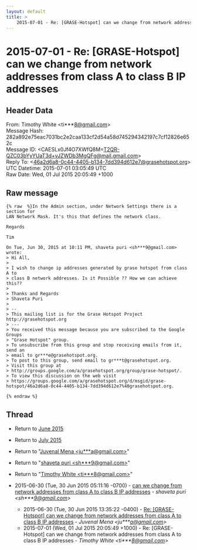 ```yaml
---
layout: default
title: >
    2015-07-01 - Re: [GRASE-Hotspot] can we change from network addresses from class A to class B IP addresses
---
```


# 2015-07-01 - Re: [GRASE-Hotspot] can we change from network addresses from class A to class B IP addresses

## Header Data

From: Timothy White \<ti***8@gmail.com\><br>
Message Hash: 282a892e75eac7031bc2e2caa133cf2d54a58d745294342197c7cf12826e652c<br>
Message ID: \<CAESLx0Jf4O7XWfQ8M=T2QR-QZC03bYyYUaT3d+vJZWDb3MgQFg@mail.gmail.com\><br>
Reply To: \<46a2d6a8-0c44-4405-b134-7dd394d612e7@grasehotspot.org\><br>
UTC Datetime: 2015-07-01 03:05:49 UTC<br>
Raw Date: Wed, 01 Jul 2015 20:05:49 +1000<br>

## Raw message

```
{% raw  %}In the Admin section, under Network Settings there is a section for
LAN Network Mask. It's this that defines the network class.

Regards

Tim

On Tue, Jun 30, 2015 at 10:11 PM, shaveta puri <sh***9@gmail.com> wrote:
> Hi All,
>
> I wish to change ip addresses generated by grase hotspot from class A to
> class B network addresses. Is it Possible ?? How we can achieve this??
>
> Thanks and Regards
> Shaveta Puri
>
> --
> This mailing list is for the Grase Hotspot Project http://grasehotspot.org
> ---
> You received this message because you are subscribed to the Google Groups
> "Grase Hotspot" group.
> To unsubscribe from this group and stop receiving emails from it, send an
> email to gr***e@grasehotspot.org.
> To post to this group, send email to gr***t@grasehotspot.org.
> Visit this group at
> http://groups.google.com/a/grasehotspot.org/group/grase-hotspot/.
> To view this discussion on the web visit
> https://groups.google.com/a/grasehotspot.org/d/msgid/grase-hotspot/46a2d6a8-0c44-4405-b134-7dd394d612e7%40grasehotspot.org.

{% endraw %}
```

## Thread

+ Return to [June 2015](/archive/2015/06)
+ Return to [July 2015](/archive/2015/07)

+ Return to "[Juvenal Mena <ju***a<span>@</span>gmail.com>](/authors/ju___a_at_gmail_com)"
+ Return to "[shaveta puri <sh***9<span>@</span>gmail.com>](/authors/sh___9_at_gmail_com)"
+ Return to "[Timothy White <ti***8<span>@</span>gmail.com>](/authors/ti___8_at_gmail_com)"

+ 2015-06-30 (Tue, 30 Jun 2015 05:11:16 -0700) - [can we change from network addresses from class A to class B IP addresses](/archive/2015/06/ee075f175ae94904293161a3ea90aecce35fbdee94ea9e2469b9ecd66225c0f0) - _shaveta puri \<sh***9@gmail.com\>_
  + 2015-06-30 (Tue, 30 Jun 2015 13:35:22 -0400) - [Re: [GRASE-Hotspot] can we change from network addresses from class A to class B IP addresses](/archive/2015/06/5da18c62a2ba238d598497990658c33ee1a7ea38256f45d5adc75ab725c8a3d2) - _Juvenal Mena \<ju***a@gmail.com\>_
  + 2015-07-01 (Wed, 01 Jul 2015 20:05:49 +1000) - Re: [GRASE-Hotspot] can we change from network addresses from class A to class B IP addresses - _Timothy White \<ti***8@gmail.com\>_

